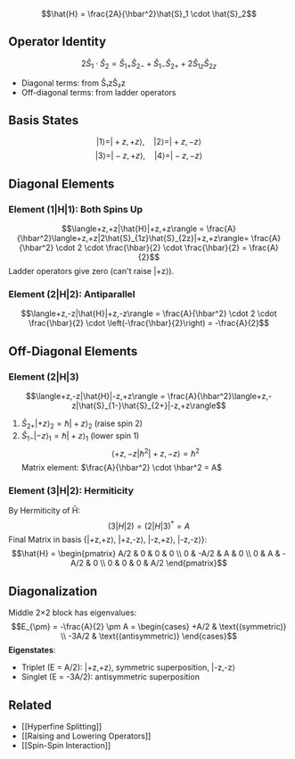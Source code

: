 $$\hat{H} = \frac{2A}{\hbar^2}\hat{S}_1 \cdot \hat{S}_2$$
## Operator Identity
$$2\hat{S}_1 \cdot \hat{S}_2 = \hat{S}_{1+}\hat{S}_{2-} + \hat{S}_{1-}\hat{S}_{2+} + 2\hat{S}_{1z}\hat{S}_{2z}$$
- Diagonal terms: from Ŝ₁zŜ₂z
- Off-diagonal terms: from ladder operators
## Basis States
$$|1\rangle = |+z,+z\rangle, \quad |2\rangle = |+z,-z\rangle$$
$$|3\rangle = |-z,+z\rangle, \quad |4\rangle = |-z,-z\rangle$$
## Diagonal Elements
### Element (1|H|1): Both Spins Up
$$\langle+z,+z|\hat{H}|+z,+z\rangle = \frac{A}{\hbar^2}\langle+z,+z|2\hat{S}_{1z}\hat{S}_{2z}|+z,+z\rangle= \frac{A}{\hbar^2} \cdot 2 \cdot \frac{\hbar}{2} \cdot \frac{\hbar}{2} = \frac{A}{2}$$
Ladder operators give zero (can't raise |+z⟩).
### Element (2|H|2): Antiparallel
$$\langle+z,-z|\hat{H}|+z,-z\rangle = \frac{A}{\hbar^2} \cdot 2 \cdot \frac{\hbar}{2} \cdot \left(-\frac{\hbar}{2}\right) = -\frac{A}{2}$$
## Off-Diagonal Elements

### Element (2|H|3)
$$\langle+z,-z|\hat{H}|-z,+z\rangle = \frac{A}{\hbar^2}\langle+z,-z|\hat{S}_{1-}\hat{S}_{2+}|-z,+z\rangle$$
1. $\hat{S}_{2+}|+z\rangle_2 = \hbar|+z\rangle_2$ (raise spin 2)
2. $\hat{S}_{1-}|-z\rangle_1 = \hbar|+z\rangle_1$ (lower spin 1)
$$\langle+z,-z|\hbar^2|+z,-z\rangle = \hbar^2$$
Matrix element: $\frac{A}{\hbar^2} \cdot \hbar^2 = A$
### Element (3|H|2): Hermiticity
By Hermiticity of Ĥ:
$$(3|H|2) = (2|H|3)^* = A$$
Final Matrix in basis {|+z,+z⟩, |+z,-z⟩, |-z,+z⟩, |-z,-z⟩}:
$$\hat{H} = \begin{pmatrix} 
A/2 & 0 & 0 & 0 \\ 
0 & -A/2 & A & 0 \\ 
0 & A & -A/2 & 0 \\ 
0 & 0 & 0 & A/2 
\end{pmatrix}$$
## Diagonalization
Middle 2×2 block has eigenvalues:
$$E_{\pm} = -\frac{A}{2} \pm A = \begin{cases} +A/2 & \text{(symmetric)} \\ -3A/2 & \text{(antisymmetric)} \end{cases}$$
**Eigenstates**:
- Triplet (E = A/2): |+z,+z⟩, symmetric superposition, |-z,-z⟩
- Singlet (E = -3A/2): antisymmetric superposition
## Related
- [[Hyperfine Splitting]]
- [[Raising and Lowering Operators]]
- [[Spin-Spin Interaction]]